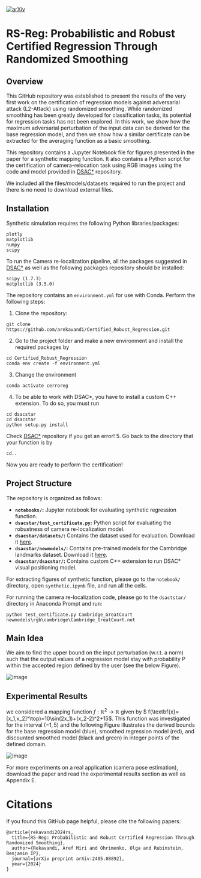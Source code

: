 [![arXiv](https://img.shields.io/badge/arXiv-2306.04670-b31b1b.svg)](https://arxiv.org/abs/2405.08892)
# RS-Reg: Probabilistic and Robust Certified Regression Through Randomized Smoothing

## Overview
This GitHub repository was established to present the results of the very first work on the certification of regression models against adversarial attack (L2-Attack) using randomized smoothing. While randomized smoothing has been greatly developed for classification tasks, its potential for regression tasks has not been explored. In this work, we show how the maximum adversarial perturbation of the input data can be derived for the base regression model, and then we show how a similar certificate can be extracted for the averaging function as a basic smoothing. 

This repository contains a Jupyter Notebook file for figures presented in the paper for a synthetic mapping function.  It also contains a Python script for the certification of camera-relocation task using RGB images using the code and model provided in [DSAC*](https://github.com/vislearn/dsacstar) repository.

We included all the files/models/datasets required to run the project and there is no need to download external files. 

## Installation
Synthetic simulation requires the following Python libraries/packages:
```
plotly
matplotlib
numpy 
scipy 
```
To run the Camera re-localization pipeline, all the packages suggested in  [DSAC*](https://github.com/vislearn/dsacstar) as well as the following packages repository should be installed:
```
scipy (1.7.3)
matplotlib (3.5.0) 
```
The repository contains an `environment.yml` for use with Conda. Perform the following steps:

1. Clone the repository:
```
git clone https://github.com/arekavandi/Certified_Robust_Regression.git
```
2. Go to the project folder and make a new environment and install the required packages by
```
cd Certified_Robust_Regression
conda env create -f environment.yml
```
3. Change the environment
```
conda activate cerroreg
```
4. To be able to work with DSAC*, you have to install a custom C++ extension. To do so, you must run
```
cd dsacstar
cd dsacstar
python setup.py install
```
Check [DSAC*](https://github.com/vislearn/dsacstar) repository if you get an error!
5. Go back to the directory that your function is by
```
cd..
```
Now you are ready to perform the certification!
## Project Structure

The repository is organized as follows:

- **`notebooks/`:** Jupyter notebook for evaluating synthetic regression function.
- **`dsacstar/test_certificate.py`:** Python script for evaluating the robustness of camera re-localization model.
- **`dsacstar/datasets/`:** Contains the dataset used for evaluation. Download it [here](https://drive.google.com/drive/folders/1gmG9rt5aMVg3q7bw8znn199JmglB9x5I?usp=sharing).
- **`dsacstar/newmodels/`:** Contains pre-trained models for the Cambridge landmarks dataset. Download it [here](https://heidata.uni-heidelberg.de/file.xhtml?persistentId=doi:10.11588/data/N07HKC/CBK0OL).
- **`dsacstar/dsacstar/`:** Contains custom C++ extension to run DSAC* visual positioning model.

For extracting figures of synthetic function, please go to the `notebook/` directory, open `synthetic.ipynb` file, and run all the cells.

For running the camera re-localization code, please go to the `dsactstar/` directory in Anaconda Prompt and run:
 ```
python test_certificate.py Cambridge_GreatCourt newmodels\rgb\cambridge\Cambridge_GreatCourt.net
```
## Main Idea
We aim to find the upper bound on the input perturbation (w.r.t. a norm) such that the output values of a regression model stay  with probability P within the accepted region defined by the user (see the below Figure).

![image](https://github.com/arekavandi/Certified_Robust_Regression/assets/101369948/78d5cfce-5ba4-4343-924c-e2253fcaef20)


## Experimental Results
we considered a mapping function $f:\mathbb{R}^2\rightarrow \mathbb{R}$ given by $ f(\textbf{x}=[x_1,x_2]^\top)=10\sin(2x_1)+(x_2-2)^2+15$. This function was investigated for the interval $(-1, 5)$ and the following Figure illustrates the derived bounds for the base regression model (blue), smoothed regression model (red), and discounted smoothed model (black and green) in integer points of the defined domain.

![image](https://github.com/arekavandi/Certified_Robust_Regression/assets/101369948/ed6ba9fe-036f-43a6-87b3-d9788442f19b)


For more experiments on a real application (camera pose estimation), download the paper and read the experimental results section as well as Appendix E. 

# Citations
If you found this GitHub page helpful, please cite the following papers:
```
@article{rekavandi2024rs,
  title={RS-Reg: Probabilistic and Robust Certified Regression Through Randomized Smoothing},
  author={Rekavandi, Aref Miri and Ohrimenko, Olga and Rubinstein, Benjamin IP},
  journal={arXiv preprint arXiv:2405.08892},
  year={2024}
}
```
